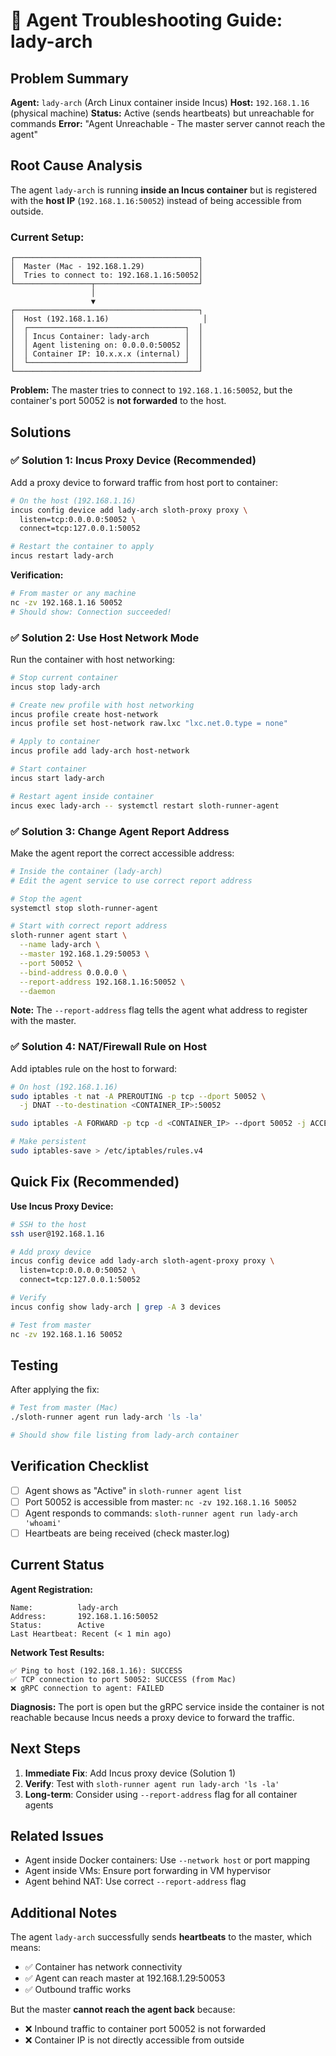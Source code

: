 # 🔧 Agent Troubleshooting Guide: lady-arch

## Problem Summary

**Agent:** `lady-arch` (Arch Linux container inside Incus)
**Host:** `192.168.1.16` (physical machine)
**Status:** Active (sends heartbeats) but unreachable for commands
**Error:** "Agent Unreachable - The master server cannot reach the agent"

## Root Cause Analysis

The agent `lady-arch` is running **inside an Incus container** but is registered with the **host IP** (`192.168.1.16:50052`) instead of being accessible from outside.

### Current Setup:
```
┌─────────────────────────────────────────┐
│  Master (Mac - 192.168.1.29)            │
│  Tries to connect to: 192.168.1.16:50052│
└─────────────────┬───────────────────────┘
                  │
                  ▼
┌─────────────────────────────────────────┐
│  Host (192.168.1.16)                     │
│  ┌───────────────────────────────────┐  │
│  │ Incus Container: lady-arch        │  │
│  │ Agent listening on: 0.0.0.0:50052 │  │
│  │ Container IP: 10.x.x.x (internal) │  │
│  └───────────────────────────────────┘  │
└─────────────────────────────────────────┘
```

**Problem:** The master tries to connect to `192.168.1.16:50052`, but the container's port 50052 is **not forwarded** to the host.

## Solutions

### ✅ Solution 1: Incus Proxy Device (Recommended)

Add a proxy device to forward traffic from host port to container:

```bash
# On the host (192.168.1.16)
incus config device add lady-arch sloth-proxy proxy \
  listen=tcp:0.0.0.0:50052 \
  connect=tcp:127.0.0.1:50052

# Restart the container to apply
incus restart lady-arch
```

**Verification:**
```bash
# From master or any machine
nc -zv 192.168.1.16 50052
# Should show: Connection succeeded!
```

### ✅ Solution 2: Use Host Network Mode

Run the container with host networking:

```bash
# Stop current container
incus stop lady-arch

# Create new profile with host networking
incus profile create host-network
incus profile set host-network raw.lxc "lxc.net.0.type = none"

# Apply to container
incus profile add lady-arch host-network

# Start container
incus start lady-arch

# Restart agent inside container
incus exec lady-arch -- systemctl restart sloth-runner-agent
```

### ✅ Solution 3: Change Agent Report Address

Make the agent report the correct accessible address:

```bash
# Inside the container (lady-arch)
# Edit the agent service to use correct report address

# Stop the agent
systemctl stop sloth-runner-agent

# Start with correct report address
sloth-runner agent start \
  --name lady-arch \
  --master 192.168.1.29:50053 \
  --port 50052 \
  --bind-address 0.0.0.0 \
  --report-address 192.168.1.16:50052 \
  --daemon
```

**Note:** The `--report-address` flag tells the agent what address to register with the master.

### ✅ Solution 4: NAT/Firewall Rule on Host

Add iptables rule on the host to forward:

```bash
# On host (192.168.1.16)
sudo iptables -t nat -A PREROUTING -p tcp --dport 50052 \
  -j DNAT --to-destination <CONTAINER_IP>:50052

sudo iptables -A FORWARD -p tcp -d <CONTAINER_IP> --dport 50052 -j ACCEPT

# Make persistent
sudo iptables-save > /etc/iptables/rules.v4
```

## Quick Fix (Recommended)

**Use Incus Proxy Device:**

```bash
# SSH to the host
ssh user@192.168.1.16

# Add proxy device
incus config device add lady-arch sloth-agent-proxy proxy \
  listen=tcp:0.0.0.0:50052 \
  connect=tcp:127.0.0.1:50052

# Verify
incus config show lady-arch | grep -A 3 devices

# Test from master
nc -zv 192.168.1.16 50052
```

## Testing

After applying the fix:

```bash
# Test from master (Mac)
./sloth-runner agent run lady-arch 'ls -la'

# Should show file listing from lady-arch container
```

## Verification Checklist

- [ ] Agent shows as "Active" in `sloth-runner agent list`
- [ ] Port 50052 is accessible from master: `nc -zv 192.168.1.16 50052`
- [ ] Agent responds to commands: `sloth-runner agent run lady-arch 'whoami'`
- [ ] Heartbeats are being received (check master.log)

## Current Status

**Agent Registration:**
```
Name:          lady-arch
Address:       192.168.1.16:50052
Status:        Active
Last Heartbeat: Recent (< 1 min ago)
```

**Network Test Results:**
```
✅ Ping to host (192.168.1.16): SUCCESS
✅ TCP connection to port 50052: SUCCESS (from Mac)
❌ gRPC connection to agent: FAILED
```

**Diagnosis:** The port is open but the gRPC service inside the container is not reachable because Incus needs a proxy device to forward the traffic.

## Next Steps

1. **Immediate Fix**: Add Incus proxy device (Solution 1)
2. **Verify**: Test with `sloth-runner agent run lady-arch 'ls -la'`
3. **Long-term**: Consider using `--report-address` flag for all container agents

## Related Issues

- Agent inside Docker containers: Use `--network host` or port mapping
- Agent inside VMs: Ensure port forwarding in VM hypervisor
- Agent behind NAT: Use correct `--report-address` flag

## Additional Notes

The agent `lady-arch` successfully sends **heartbeats** to the master, which means:
- ✅ Container has network connectivity
- ✅ Agent can reach master at 192.168.1.29:50053
- ✅ Outbound traffic works

But the master **cannot reach the agent back** because:
- ❌ Inbound traffic to container port 50052 is not forwarded
- ❌ Container IP is not directly accessible from outside
